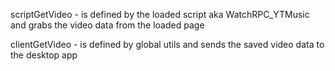 scriptGetVideo - is defined by the loaded script aka WatchRPC_YTMusic and grabs the video data from the loaded page

clientGetVideo - is defined by global utils and sends the saved video data to the desktop app

